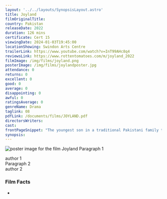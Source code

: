 ```yaml
---
layout: '../../layouts/SynopsisLayout.astro'
title: Joyland
filmOriginalTitle: 
country: Pakistan
releaseDate: 2022
duration: 126 mins
certificate: Cert 15
viewingDate: 2024-01-03T19:45:00
locationShowing: Swindon Arts Centre
trailerLink: https://www.youtube.com/watch?v=InT99AHc8q4
reviewsLink: https://www.rottentomatoes.com/m/joyland_2022
filmImage: /img/films/joyland.png
posterImage: /img/films/joylandposter.jpg
attendance: 0
returns: 0
excellent: 0
good: 0
average: 0
disappointing: 0
awful: 0
ratingsAverage: 0
genreName: Drama
taglink: 08
pdfLink: /documents/films/JOYLAND.pdf
directorsWriters: 
cast: 
frontPageSnippet: "The youngest son in a traditional Pakistani family takes a job as a back-up dancer in a Bollywood-style burlesque and quickly becomes infatuated with the strong-willed trans-woman who runs the show."
synopsis: 
--- 
```

![poster image for the film Joyland]( /img/films/joyland.png ) 
Paragraph 1 
<div class="review__author review__author--review1"> 
author 1 
</div> 
Paragraph 2   
<div class="review__author"> 
author 2 
</div> 

### Film Facts 
*